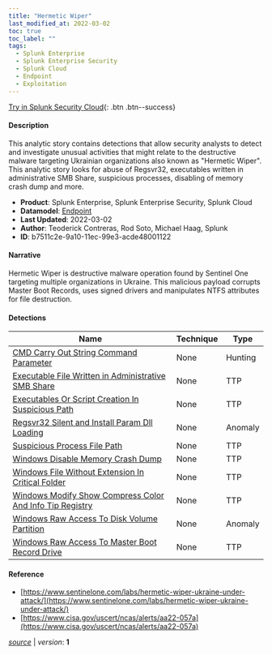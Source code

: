 ```yaml
---
title: "Hermetic Wiper"
last_modified_at: 2022-03-02
toc: true
toc_label: ""
tags:
  - Splunk Enterprise
  - Splunk Enterprise Security
  - Splunk Cloud
  - Endpoint
  - Exploitation
---
```


[Try in Splunk Security Cloud](https://www.splunk.com/en_us/cyber-security.html){: .btn .btn--success}

#### Description

This analytic story contains detections that allow security analysts to detect and investigate unusual activities that might relate to the destructive malware targeting Ukrainian organizations also known as "Hermetic Wiper". This analytic story looks for abuse of Regsvr32, executables written in administrative SMB Share, suspicious processes, disabling of memory crash dump and more.

- **Product**: Splunk Enterprise, Splunk Enterprise Security, Splunk Cloud
- **Datamodel**: [Endpoint](https://docs.splunk.com/Documentation/CIM/latest/User/Endpoint)
- **Last Updated**: 2022-03-02
- **Author**: Teoderick Contreras, Rod Soto, Michael Haag, Splunk
- **ID**: b7511c2e-9a10-11ec-99e3-acde48001122

#### Narrative

Hermetic Wiper is destructive malware operation found by Sentinel One targeting multiple organizations in Ukraine. This malicious payload corrupts Master Boot Records, uses signed drivers and manipulates NTFS attributes for file destruction.

#### Detections

| Name        | Technique   | Type         |
| ----------- | ----------- |--------------|
| [CMD Carry Out String Command Parameter](/endpoint/cmd_carry_out_string_command_parameter/) | None| Hunting |
| [Executable File Written in Administrative SMB Share](/endpoint/executable_file_written_in_administrative_smb_share/) | None| TTP |
| [Executables Or Script Creation In Suspicious Path](/endpoint/executables_or_script_creation_in_suspicious_path/) | None| TTP |
| [Regsvr32 Silent and Install Param Dll Loading](/endpoint/regsvr32_silent_and_install_param_dll_loading/) | None| Anomaly |
| [Suspicious Process File Path](/endpoint/suspicious_process_file_path/) | None| TTP |
| [Windows Disable Memory Crash Dump](/endpoint/windows_disable_memory_crash_dump/) | None| TTP |
| [Windows File Without Extension In Critical Folder](/endpoint/windows_file_without_extension_in_critical_folder/) | None| TTP |
| [Windows Modify Show Compress Color And Info Tip Registry](/endpoint/windows_modify_show_compress_color_and_info_tip_registry/) | None| TTP |
| [Windows Raw Access To Disk Volume Partition](/endpoint/windows_raw_access_to_disk_volume_partition/) | None| Anomaly |
| [Windows Raw Access To Master Boot Record Drive](/endpoint/windows_raw_access_to_master_boot_record_drive/) | None| TTP |

#### Reference

* [https://www.sentinelone.com/labs/hermetic-wiper-ukraine-under-attack/](https://www.sentinelone.com/labs/hermetic-wiper-ukraine-under-attack/)
* [https://www.cisa.gov/uscert/ncas/alerts/aa22-057a](https://www.cisa.gov/uscert/ncas/alerts/aa22-057a)



[*source*](https://github.com/splunk/security_content/tree/develop/stories/hermetic_wiper.yml) \| *version*: **1**